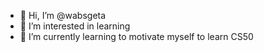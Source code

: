- 👋 Hi, I’m @wabsgeta
- 👀 I’m interested in learning
- 🌱 I’m currently learning to motivate myself to learn CS50

<!---
wabsgeta/wabsgeta is a ✨ special ✨ repository because its `README.md` (this file) appears on your GitHub profile.
You can click the Preview link to take a look at your changes.
--->
